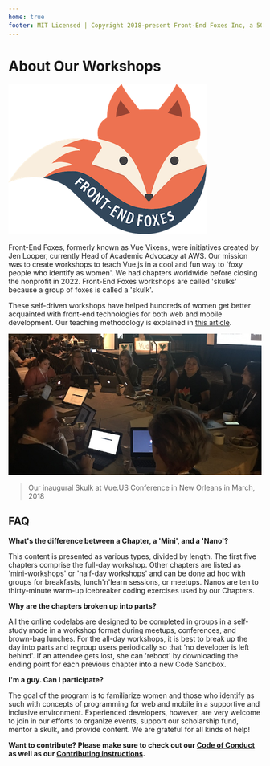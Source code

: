 ```yaml
---
home: true
footer: MIT Licensed | Copyright 2018-present Front-End Foxes Inc, a 501(c)(3) public charity
---
```


# About Our Workshops

![Front-End Foxes](./workshops/images/logo.png)

Front-End Foxes, formerly known as Vue Vixens, were initiatives created by Jen Looper, currently Head of Academic Advocacy at AWS. Our mission was to create workshops to teach Vue.js in a cool and fun way to 'foxy people who identify as women'. We had chapters worldwide before closing the nonprofit in 2022. Front-End Foxes workshops are called 'skulks' because a group of foxes is called a 'skulk'.

These self-driven workshops have helped hundreds of women get better acquainted with front-end technologies for both web and mobile development. Our teaching methodology is explained in [this article](https://dev.to/frontendfoxes/the-way-of-the-fox-the-vue-vixens-curriculum-290).

![inaugural skulk in New Orleans](./workshops/images/inaugural_skulk.jpg)

> Our inaugural Skulk at Vue.US Conference in New Orleans in March, 2018

## FAQ

**What's the difference between a Chapter, a 'Mini', and a 'Nano'?**

This content is presented as various types, divided by length. The first five chapters comprise the full-day workshop. Other chapters are listed as 'mini-workshops' or 'half-day workshops' and can be done ad hoc with groups for breakfasts, lunch'n'learn sessions, or meetups. Nanos are ten to thirty-minute warm-up icebreaker coding exercises used by our Chapters.

**Why are the chapters broken up into parts?**

All the online codelabs are designed to be completed in groups in a self-study mode in a workshop format during meetups, conferences, and brown-bag lunches. For the all-day workshops, it is best to break up the day into parts and regroup users periodically so that 'no developer is left behind'. If an attendee gets lost, she can 'reboot' by downloading the ending point for each previous chapter into a new Code Sandbox.

**I'm a guy. Can I participate?**

The goal of the program is to familiarize women and those who identify as such with concepts of programming for web and mobile in a supportive and inclusive environment. Experienced developers, however, are very welcome to join in our efforts to organize events, support our scholarship fund, mentor a skulk, and provide content. We are grateful for all kinds of help!

**Want to contribute? Please make sure to check out our [Code of Conduct](workshops/CODE_OF_CONDUCT.md) as well as our [Contributing instructions](../contributing.md).**
